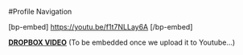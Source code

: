 #Profile Navigation

[bp-embed] https://youtu.be/f1t7NLLay6A [/bp-embed]

[**DROPBOX VIDEO**](https://www.dropbox.com/s/xc1v537v4sk55mq/buddyboss-platform-profile-navigation.mp4?raw=1)
(To be embedded once we upload it to Youtube...)